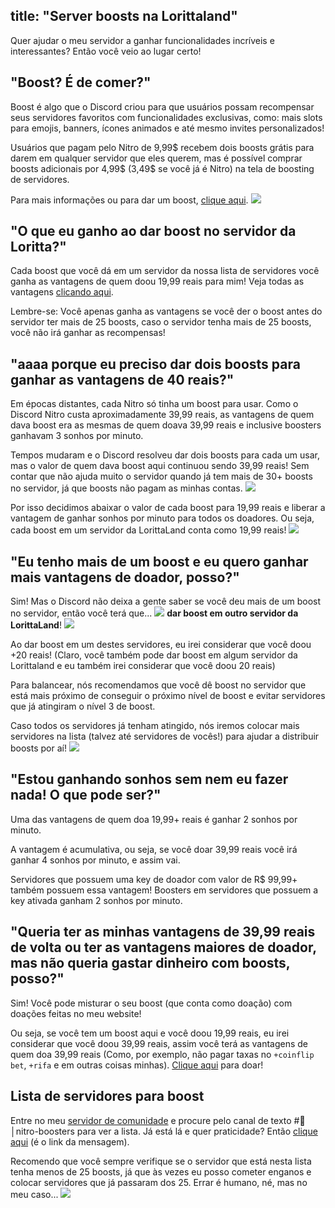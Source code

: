 title: "Server boosts na Lorittaland"
---
Quer ajudar o meu servidor a ganhar funcionalidades incríveis e interessantes? Então você veio ao lugar certo!

## "Boost? É de comer?"
Boost é algo que o Discord criou para que usuários possam recompensar seus servidores favoritos com funcionalidades exclusivas, como: mais slots para emojis, banners, ícones animados e até mesmo invites personalizados!

Usuários que pagam pelo Nitro de 9,99$ recebem dois boosts grátis para darem em qualquer servidor que eles querem, mas é possível comprar boosts adicionais por 4,99$ (3,49$ se você já é Nitro) na tela de boosting de servidores.

Para mais informações ou para dar um boost, [clique aqui](https://support.discordapp.com/hc/pt-br/articles/360028038352-Server-Boosting-). <img src="https://cdn.discordapp.com/emojis/633770642159829006.gif?v=1" class="inline-emoji">

## "O que eu ganho ao dar boost no servidor da Loritta?"
Cada boost que você dá em um servidor da nossa lista de servidores você ganha as vantagens de quem doou 19,99 reais para mim! Veja todas as vantagens [clicando aqui](/donate).

Lembre-se: Você apenas ganha as vantagens se você der o boost antes do servidor ter mais de 25 boosts, caso o servidor tenha mais de 25 boosts, você não irá ganhar as recompensas! 

## "aaaa porque eu preciso dar dois boosts para ganhar as vantagens de 40 reais?"
Em épocas distantes, cada Nitro só tinha um boost para usar. Como o Discord Nitro custa aproximadamente 39,99 reais, as vantagens de quem dava boost era as mesmas de quem doava 39,99 reais e inclusive boosters ganhavam 3 sonhos por minuto.

Tempos mudaram e o Discord resolveu dar dois boosts para cada um usar, mas o valor de quem dava boost aqui continuou sendo 39,99 reais! Sem contar que não ajuda muito o servidor quando já tem mais de 30+ boosts no servidor, já que boosts não pagam as minhas contas. <img src="https://cdn.discordapp.com/emojis/729723959284727808.png?v=1" class="inline-emoji">

Por isso decidimos abaixar o valor de cada boost para 19,99 reais e liberar a vantagem de ganhar sonhos por minuto para todos os doadores. Ou seja, cada boost em um servidor da LorittaLand conta como 19,99 reais! <img src="https://cdn.discordapp.com/emojis/519546310978830355.png?v=1" class="inline-emoji">

## "Eu tenho mais de um boost e eu quero ganhar mais vantagens de doador, posso?"
Sim! Mas o Discord não deixa a gente saber se você deu mais de um boost no servidor, então você terá que... <img src="https://cdn.discordapp.com/emojis/524933940465893376.gif?v=1" class="inline-emoji"> **dar boost em outro servidor da LorittaLand**! <img src="https://cdn.discordapp.com/emojis/524933940465893376.gif?v=1" class="inline-emoji">

Ao dar boost em um destes servidores, eu irei considerar que você doou +20 reais! (Claro, você também pode dar boost em algum servidor da Lorittaland e eu também irei considerar que você doou 20 reais)

Para balancear, nós recomendamos que você dê boost no servidor que está mais próximo de conseguir o próximo nível de boost e evitar servidores que já atingiram o nível 3 de boost.

Caso todos os servidores já tenham atingido, nós iremos colocar mais servidores na lista (talvez até servidores de vocês!) para ajudar a distribuir boosts por aí! <img src="https://cdn.discordapp.com/emojis/640158506049077280.png?v=1" class="inline-emoji">

## "Estou ganhando sonhos sem nem eu fazer nada! O que pode ser?"
Uma das vantagens de quem doa 19,99+ reais é ganhar 2 sonhos por minuto.

A vantagem é acumulativa, ou seja, se você doar 39,99 reais você irá ganhar 4 sonhos por minuto, e assim vai.

Servidores que possuem uma key de doador com valor de R$ 99,99+ também possuem essa vantagem! Boosters em servidores que possuem a key ativada ganham 2 sonhos por minuto.

## "Queria ter as minhas vantagens de 39,99 reais de volta ou ter as vantagens maiores de doador, mas não queria gastar dinheiro com boosts, posso?"
Sim! Você pode misturar o seu boost (que conta como doação) com doações feitas no meu website!

Ou seja, se você tem um boost aqui e você doou 19,99 reais, eu irei considerar que você doou 39,99 reais, assim você terá as vantagens de quem doa 39,99 reais (Como, por exemplo, não pagar taxas no `+coinflip bet`, `+rifa` e em outras coisas minhas). [Clique aqui](/donate) para doar!

## Lista de servidores para boost
Entre no meu [servidor de comunidade](https://discord.gg/lori) e procure pelo canal de texto <span class="discord-mention">#🚀│nitro-boosters</span> para ver a lista. Já está lá e quer praticidade? Então [clique aqui](https://discord.com/channels/297732013006389252/663098645767258113/681474891870240769) (é o link da mensagem). 

Recomendo que você sempre verifique se o servidor que está nesta lista tenha menos de 25 boosts, já que às vezes eu posso cometer enganos e colocar servidores que já passaram dos 25. Errar é humano, né, mas no meu caso... <img src="https://cdn.discordapp.com/emojis/626942886461833217.png?v=1" class="inline-emoji">
